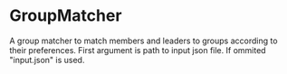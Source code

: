 # GroupMatcher
A group matcher to match members and leaders to groups according to their preferences.
First argument is path to input json file. If ommited "input.json" is used.
